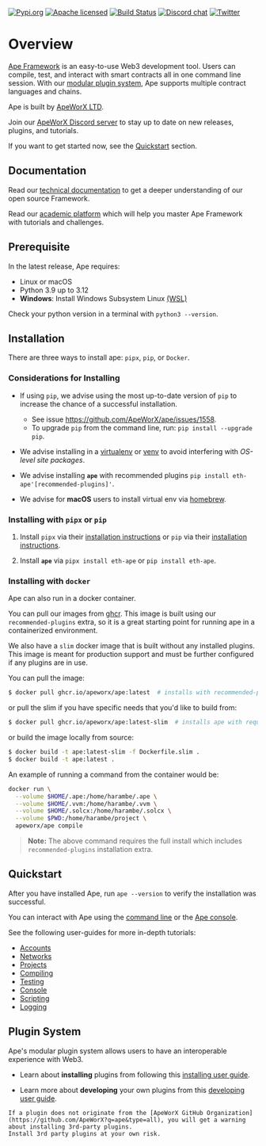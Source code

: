[![Pypi.org][pypi-badge]][pypi-url]
[![Apache licensed][licence-badge]][licence-url]
[![Build Status][actions-badge]][actions-url]
[![Discord chat][discord-badge]][discord-url]
[![Twitter][twitter-badge]][twitter-url]

# Overview

[Ape Framework](https://apeworx.io/framework/) is an easy-to-use Web3 development tool.
Users can compile, test, and interact with smart contracts all in one command line session.
With our [modular plugin system](#plugin-system), Ape supports multiple contract languages and chains.

Ape is built by [ApeWorX LTD](https://www.apeworx.io/).

Join our [ApeWorX Discord server][discord-url] to stay up to date on new releases, plugins, and tutorials.

If you want to get started now, see the [Quickstart](#quickstart) section.

## Documentation

Read our [technical documentation](https://docs.apeworx.io/ape/stable/) to get a deeper understanding of our open source Framework.

Read our [academic platform](https://academy.apeworx.io/) which will help you master Ape Framework with tutorials and challenges.

## Prerequisite

In the latest release, Ape requires:

- Linux or macOS
- Python 3.9 up to 3.12
- **Windows**: Install Windows Subsystem Linux [(WSL)](https://docs.microsoft.com/en-us/windows/wsl/install)

Check your python version in a terminal with `python3 --version`.

## Installation

There are three ways to install ape: `pipx`, `pip`, or `Docker`.

### Considerations for Installing

- If using `pip`, we advise using the most up-to-date version of `pip` to increase the chance of a successful installation.

  - See issue https://github.com/ApeWorX/ape/issues/1558.
  - To upgrade `pip` from the command line, run: `pip install --upgrade pip`.

- We advise installing in a [virtualenv](https://pypi.org/project/virtualenv/) or [venv](https://docs.python.org/3/library/venv.html) to avoid interfering with *OS-level site packages*.

- We advise installing **`ape`** with recommended plugins `pip install eth-ape'[recommended-plugins]'`.

- We advise for **macOS** users to install virtual env via [homebrew](https://formulae.brew.sh/formula/virtualenv).

### Installing with `pipx` or `pip`

1. Install `pipx` via their [installation instructions](https://pypa.github.io/pipx/) or `pip` via their [installation instructions](https://pip.pypa.io/en/stable/cli/pip_install/).

2. Install **`ape`** via `pipx install eth-ape` or `pip install eth-ape`.

### Installing with `docker`

Ape can also run in a docker container.

You can pull our images from [ghcr](https://ghcr.io/apeworx/ape).
This image is built using our `recommended-plugins` extra, so it is a great starting point for running ape in a containerized environment.

We also have a `slim` docker image that is built without any installed plugins.
This image is meant for production support and must be further configured if any plugins are in use.

You can pull the image:

```bash
$ docker pull ghcr.io/apeworx/ape:latest  # installs with recommended-plugins
```

or pull the slim if you have specific needs that you'd like to build from:

```bash
$ docker pull ghcr.io/apeworx/ape:latest-slim  # installs ape with required packages
```

or build the image locally from source:

```bash
$ docker build -t ape:latest-slim -f Dockerfile.slim .
$ docker build -t ape:latest .
```

An example of running a command from the container would be:

```bash
docker run \
  --volume $HOME/.ape:/home/harambe/.ape \
  --volume $HOME/.vvm:/home/harambe/.vvm \
  --volume $HOME/.solcx:/home/harambe/.solcx \
  --volume $PWD:/home/harambe/project \
  apeworx/ape compile
```

> **Note:**
> The above command requires the full install which includes `recommended-plugins` installation extra.

## Quickstart

After you have installed Ape, run `ape --version` to verify the installation was successful.

You can interact with Ape using the [command line](https://docs.apeworx.io/ape/stable/userguides/clis.html) or the [Ape console](https://docs.apeworx.io/ape/stable/userguides/console.html).

See the following user-guides for more in-depth tutorials:

- [Accounts][accounts-guide]
- [Networks][networks-guide]
- [Projects][projects-guide]
- [Compiling][compile-guide]
- [Testing][testing-guide]
- [Console][console-guide]
- [Scripting][scripting-guide]
- [Logging][logging-guide]

## Plugin System

Ape's modular plugin system allows users to have an interoperable experience with Web3.

- Learn about **installing** plugins from following this [installing user guide](https://docs.apeworx.io/ape/stable/userguides/installing_plugins.html).

- Learn more about **developing** your own plugins from this [developing user guide](https://docs.apeworx.io/ape/stable/userguides/developing_plugins.html).

```{note}
If a plugin does not originate from the [ApeWorX GitHub Organization](https://github.com/ApeWorX?q=ape&type=all), you will get a warning about installing 3rd-party plugins.
Install 3rd party plugins at your own risk.
```

[accounts-guide]: https://docs.apeworx.io/ape/stable/userguides/accounts.html
[actions-badge]: https://github.com/ApeWorX/ape/actions/workflows/test.yaml/badge.svg
[actions-url]: https://github.com/ApeWorX/ape/actions?query=branch%3Amain+event%3Apush
[compile-guide]: https://docs.apeworx.io/ape/stable/userguides/compile.html
[console-guide]: https://docs.apeworx.io/ape/stable/userguides/console.html
[discord-badge]: https://img.shields.io/discord/922917176040640612.svg?logo=discord&style=flat-square
[discord-url]: https://discord.gg/apeworx
[licence-badge]: https://img.shields.io/github/license/ApeWorX/ape?color=blue
[licence-url]: https://github.com/ApeWorX/ape/blob/main/LICENSE
[logging-guide]: https://docs.apeworx.io/ape/stable/userguides/logging.html
[networks-guide]: https://docs.apeworx.io/ape/stable/userguides/networks.html
[projects-guide]: https://docs.apeworx.io/ape/stable/userguides/projects.html
[pypi-badge]: https://img.shields.io/pypi/dm/eth-ape?label=pypi.org
[pypi-url]: https://pypi.org/project/eth-ape/
[scripting-guide]: https://docs.apeworx.io/ape/stable/userguides/scripts.html
[testing-guide]: https://docs.apeworx.io/ape/stable/userguides/testing.html
[twitter-badge]: https://img.shields.io/twitter/follow/ApeFramework
[twitter-url]: https://twitter.com/ApeFramework

